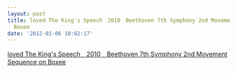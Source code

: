 ```yaml
---
layout: post
title: loved The King's Speech　2010　Beethoven 7th Symphony 2nd Movement Sequence on
  Boxee
date: '2012-01-06 10:02:17'
---
```


<a href='http://b0x.ee/wQkjpG'>loved The King's Speech　2010　Beethoven 7th Symphony 2nd Movement Sequence on Boxee</a>